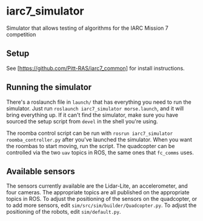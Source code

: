 # iarc7_simulator
Simulator that allows testing of algorithms for the IARC Mission 7 competition

## Setup

See [https://github.com/Pitt-RAS/iarc7_common] for install instructions.

## Running the simulator

There's a roslaunch file in `launch/` that has everything you need to run the simulator.  Just run `roslaunch iarc7_simulator morse.launch`, and it will bring everything up.  If it can't find the simulator, make sure you have sourced the setup script from `devel` in the shell you're using.

The roomba control script can be run with `rosrun iarc7_simulator roomba_controller.py` after you've launched the simulator. When you want the roombas to start moving, run the script. The quadcopter can be controlled via the two `uav` topics in ROS, the same ones that `fc_comms` uses.

## Available sensors

The sensors currently available are the Lidar-Lite, an accelerometer, and four cameras.  The appropriate topics are all published on the appropriate topics in ROS.  To adjust the positioning of the sensors on the quadcopter, or to add more sensors, edit `sim/src/sim/builder/Quadcopter.py`.  To adjust the positioning of the robots, edit `sim/default.py`.
